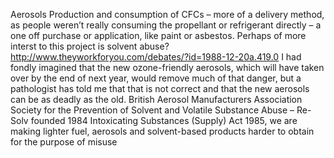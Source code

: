 Aerosols Production and consumption of CFCs – more of a delivery method, as people weren’t really consuming the propellant or refrigerant directly – a one off purchase or application, like paint or asbestos. Perhaps of more interst to this project is solvent abuse? http://www.theyworkforyou.com/debates/?id=1988-12-20a.419.0 I had fondly imagined that the new ozone-friendly aerosols, which will have taken over by the end of next year, would remove much of that danger, but a pathologist has told me that that is not correct and that the new aerosols can be as deadly as the old. British Aerosol Manufacturers Association  Society for the Prevention of Solvent and Volatile Substance Abuse – Re-Solv founded 1984 Intoxicating Substances (Supply) Act 1985, we are making lighter fuel, aerosols and solvent-based products harder to obtain for the purpose of misuse